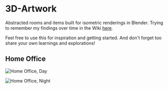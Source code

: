# 3D-Artwork
Abstracted rooms and items built for isometric renderings in Blender. Trying to remember my findings over time in the Wiki [here](https://github.com/berndpl/3D-Artwork/wiki).

Feel free to use this for inspiration and getting started. And don't forget too share your own learnings and explorations! 

## Home Office

![Home Office, Day](/Room-HomeOffice-200427-Day.png)

![Home Office, Night](/Room-HomeOffice-200427-Night.png)
